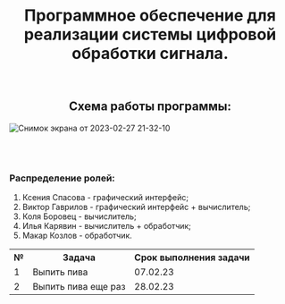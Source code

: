 <h1 align="center"> Программное обеспечение для реализации системы цифровой обработки сигнала. </h1>

<br>

<h2 align="center"> Схема работы программы: </h2>

![Снимок экрана от 2023-02-27 21-32-10](https://user-images.githubusercontent.com/95526773/221685797-6116aaf1-df88-441f-9327-e36cd1040c18.png)

<br>
<br>

<h3> Распределение ролей: </h3>

1) Ксения Cпасова - графический интерфейс;
2) Виктор Гаврилов - графический интерфейс + вычислитель;
3) Коля Боровец - вычислитель;
4) Илья Карявин - вычислитель + обработчик;
5) Макар Козлов - обработчик.


<table>
  <tr>
    <th>№</th>
    <th>Задача</th>
    <th>Срок выполнения задачи</th>
  </tr>
  <tr>
    <td>1</td>
    <td>Выпить пива</td>
    <td>07.02.23</td>
  </tr>
  <tr>
    <td>2</td>
    <td>Выпить пива еще раз</td>
    <td>28.02.23</td>
  </tr>
</table>
